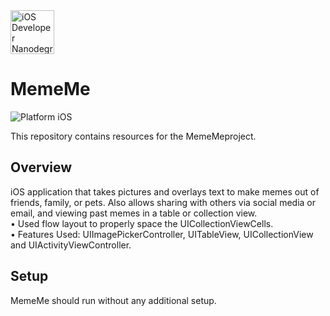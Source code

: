 <img src="https://s3-us-west-1.amazonaws.com/udacity-content/degrees/catalog-images/nd003.png" alt="iOS Developer Nanodegree logo" height="70" >

# MemeMe 

![Platform iOS](https://img.shields.io/badge/nanodegree-iOS-blue.svg)

This repository contains resources for the MemeMeproject.

## Overview

 iOS application that takes pictures and overlays text to make memes out of friends, family, or pets. Also allows sharing with others via social media or email, and viewing past memes in a table or collection view.<br>
• Used flow layout to properly space the UICollectionViewCells.<br>
• Features Used: UIImagePickerController, UITableView, UICollectionView and UIActivityViewController.
## Setup

MemeMe should run without any additional setup.


